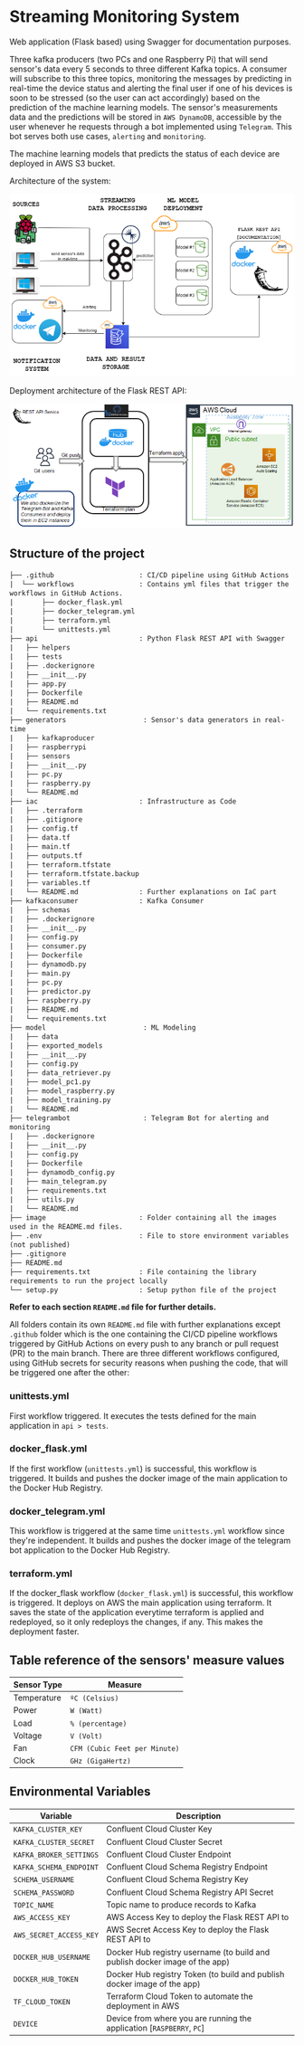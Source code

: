 # Streaming Monitoring System

Web application (Flask based) using Swagger for documentation purposes.

Three kafka producers (two PCs and one Raspberry Pi) that will send sensor's data every 5 seconds to three different Kafka 
topics. A consumer will subscribe to this three topics, monitoring the messages by predicting in real-time the device status
and alerting the final user if one of his devices is soon to be stressed (so the user can act accordingly) based on the 
prediction of the machine learning models.
The sensor's measurements data and the predictions will be stored in `AWS DynamoDB`, accessible by the user whenever he 
requests through a bot implemented using `Telegram`. This bot serves both use cases, `alerting` and `monitoring`.

The machine learning models that predicts the status of each device are deployed in AWS S3 bucket.

Architecture of the system:

![Architecture of the Streaming Monitoring System](image/architecture.png "Architecture")

Deployment architecture of the Flask REST API:

![Deployment architecture of the Streaming Monitoring System](image/deployment.png "Deployment")

## Structure of the project

    ├── .github                     : CI/CD pipeline using GitHub Actions
    |  └── workflows                : Contains yml files that trigger the workflows in GitHub Actions.
    |       ├── docker_flask.yml 
    |       ├── docker_telegram.yml 
    |       ├── terraform.yml 
    |       └── unittests.yml 
    ├── api                         : Python Flask REST API with Swagger
    |   ├── helpers
    |   ├── tests
    |   ├── .dockerignore
    |   ├── __init__.py
    |   ├── app.py
    |   ├── Dockerfile
    |   ├── README.md
    |   └── requirements.txt 
    ├── generators                   : Sensor's data generators in real-time
    |   ├── kafkaproducer
    |   ├── raspberrypi
    |   ├── sensors
    |   ├── __init__.py
    |   ├── pc.py
    |   ├── raspberry.py
    |   └── README.md
    ├── iac                         : Infrastructure as Code 
    |   ├── .terraform
    |   ├── .gitignore
    |   ├── config.tf
    |   ├── data.tf
    |   ├── main.tf
    |   ├── outputs.tf
    |   ├── terraform.tfstate
    |   ├── terraform.tfstate.backup
    |   ├── variables.tf 
    |   └── README.md               : Further explanations on IaC part
    ├── kafkaconsumer               : Kafka Consumer
    |   ├── schemas
    |   ├── .dockerignore
    |   ├── __init__.py
    |   ├── config.py
    |   ├── consumer.py
    |   ├── Dockerfile
    |   ├── dynamodb.py
    |   ├── main.py
    |   ├── pc.py
    |   ├── predictor.py
    |   ├── raspberry.py
    |   ├── README.md
    |   └── requirements.txt
    ├── model                        : ML Modeling
    |   ├── data
    |   ├── exported_models
    |   ├── __init__.py
    |   ├── config.py
    |   ├── data_retriever.py
    |   ├── model_pc1.py
    |   ├── model_raspberry.py
    |   ├── model_training.py
    |   └── README.md
    ├── telegrambot                  : Telegram Bot for alerting and monitoring
    |   ├── .dockerignore
    |   ├── __init__.py
    |   ├── config.py
    |   ├── Dockerfile
    |   ├── dynamodb_config.py
    |   ├── main_telegram.py
    |   ├── requirements.txt
    |   ├── utils.py
    |   └── README.md
    ├── image                       : Folder containing all the images used in the README.md files.
    ├── .env                        : File to store environment variables (not published)
    ├── .gitignore
    ├── README.md
    ├── requirements.txt            : File containing the library requirements to run the project locally
    └── setup.py                    : Setup python file of the project

**Refer to each section `README.md` file for further details.**

All folders contain its own `README.md` file with further explanations except `.github` folder which is the one 
containing the CI/CD pipeline workflows triggered by GitHub Actions on every push to any branch or pull request (PR) to 
the main branch. There are three different workflows configured, using GitHub secrets for security reasons when pushing 
the code, that will be triggered one after the other:


### unittests.yml

First workflow triggered. It executes the tests defined for the main application in `api > tests`.

### docker_flask.yml

If the first workflow (`unittests.yml`) is successful, this workflow is triggered. It builds and pushes the docker 
image of the main application to the Docker Hub Registry.

### docker_telegram.yml

This workflow is triggered at the same time `unittests.yml` workflow since they're independent. It builds and pushes the docker 
image of the telegram bot application to the Docker Hub Registry.

### terraform.yml

If the docker_flask workflow (`docker_flask.yml`) is successful, this workflow is triggered. It deploys on AWS the 
main application using terraform. It saves the state of the application everytime terraform is applied and redeployed, 
so it only redeploys the changes, if any. This makes the deployment faster.


## Table reference of the sensors' measure values

| Sensor Type | Measure                       |
|-------------|-------------------------------|
| Temperature | `ºC (Celsius)`                |
| Power       | `W (Watt)`                    |
| Load        | `% (percentage)`              |
| Voltage     | `V (Volt)`                    | 
| Fan         | `CFM (Cubic Feet per Minute)` | 
| Clock       | `GHz (GigaHertz)`             |


## Environmental Variables

| Variable                | Description                                                                 |
|-------------------------|-----------------------------------------------------------------------------|
| `KAFKA_CLUSTER_KEY`     | Confluent Cloud Cluster Key                                                 |
| `KAFKA_CLUSTER_SECRET`  | Confluent Cloud Cluster Secret                                              |
| `KAFKA_BROKER_SETTINGS` | Confluent Cloud Cluster Endpoint                                            |
| `KAFKA_SCHEMA_ENDPOINT` | Confluent Cloud Schema Registry Endpoint                                    |
| `SCHEMA_USERNAME`       | Confluent Cloud Schema Registry Key                                         |
| `SCHEMA_PASSWORD`       | Confluent Cloud Schema Registry API Secret                                  |
| `TOPIC_NAME`            | Topic name to produce records to Kafka                                      |
| `AWS_ACCESS_KEY`        | AWS Access Key to deploy the Flask REST API to                              |
| `AWS_SECRET_ACCESS_KEY` | AWS Secret Access Key to deploy the Flask REST API to                       |
| `DOCKER_HUB_USERNAME`   | Docker Hub registry username (to build and publish docker image of the app) |
| `DOCKER_HUB_TOKEN`      | Docker Hub registry Token (to build and publish docker image of the app)    |
| `TF_CLOUD_TOKEN`        | Terraform Cloud Token to automate the deployment in AWS                     |
| `DEVICE`                | Device from where you are running the application [`RASPBERRY`, `PC`]       |

